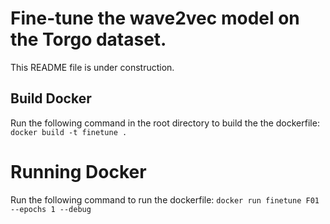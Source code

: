 # Fine-tune the wave2vec model on the Torgo dataset.
This README file is under construction.

## Build Docker
Run the following command in the root directory to build the the dockerfile:
`docker build -t finetune .`

# Running Docker
Run the following command to run the dockerfile:
`docker run finetune F01 --epochs 1 --debug`